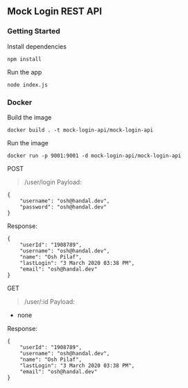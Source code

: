 ## Mock Login REST API

### Getting Started
Install dependencies
```
npm install
```

Run the app
```
node index.js
```

### Docker
Build the image
```
docker build . -t mock-login-api/mock-login-api
```

Run the image
```
docker run -p 9001:9001 -d mock-login-api/mock-login-api
```

POST
> /user/login
Payload:
```
{
    "username": "osh@handal.dev",
    "password": "osh@handal.dev"
}
```
Response:
```
{
    "userId": "1908789",
    "username": "osh@handal.dev",
    "name": "Osh Pilaf",
    "lastLogin": "3 March 2020 03:38 PM",
    "email": "osh@handal.dev"
}
```


GET
> /user/:id
Payload:
- none

Response:
```
{
    "userId": "1908789",
    "username": "osh@handal.dev",
    "name": "Osh Pilaf",
    "lastLogin": "3 March 2020 03:38 PM",
    "email": "osh@handal.dev"
}
```